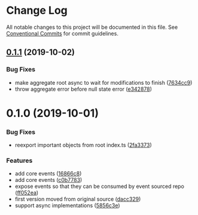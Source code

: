 # Change Log

All notable changes to this project will be documented in this file.
See [Conventional Commits](https://conventionalcommits.org) for commit guidelines.

## [0.1.1](https://github.com/tpluscode/fun-ddr/compare/@tpluscode/fun-ddr@0.1.0...@tpluscode/fun-ddr@0.1.1) (2019-10-02)


### Bug Fixes

* make aggregate root async to wait for modifications to finish ([7634cc9](https://github.com/tpluscode/fun-ddr/commit/7634cc9))
* throw aggregate error before null state error ([e342878](https://github.com/tpluscode/fun-ddr/commit/e342878))





# 0.1.0 (2019-10-01)


### Bug Fixes

* reexport important objects from root index.ts ([2fa3373](https://github.com/tpluscode/fun-ddr/commit/2fa3373))


### Features

* add core events ([16866c8](https://github.com/tpluscode/fun-ddr/commit/16866c8))
* add core events ([c0b7783](https://github.com/tpluscode/fun-ddr/commit/c0b7783))
* expose events so that they can be consumed by event sourced repo ([ff052ea](https://github.com/tpluscode/fun-ddr/commit/ff052ea))
* first version moved from original source ([dacc329](https://github.com/tpluscode/fun-ddr/commit/dacc329))
* support async implementations ([5856c3e](https://github.com/tpluscode/fun-ddr/commit/5856c3e))
